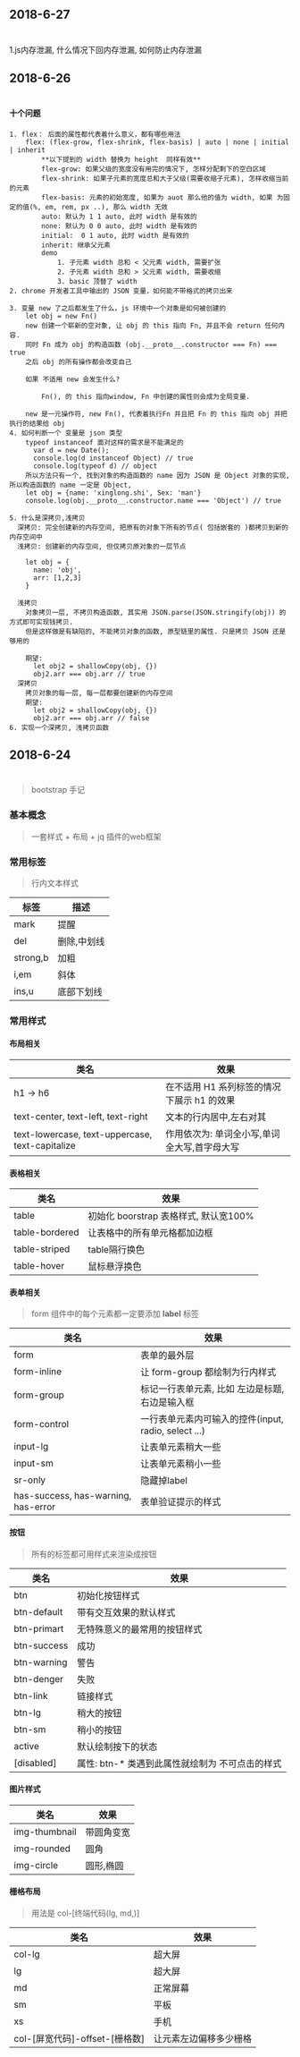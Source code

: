 ## 2018-6-27
#
  1.js内存泄漏, 什么情况下回内存泄漏, 如何防止内存泄漏

## 2018-6-26
#
#### 十个问题
    1. flex： 后面的属性都代表着什么意义，都有哪些用法
        flex: (flex-grow, flex-shrink, flex-basis) | auto | none | initial | inherit
            **以下提到的 width 替换为 height  同样有效**
            flex-grow: 如果父级的宽度没有用完的情况下, 怎样分配剩下的空白区域
            flex-shrink: 如果子元素的宽度总和大于父级(需要收缩子元素), 怎样收缩当前的元素
            flex-basis: 元素的初始宽度, 如果为 auot 那么他的值为 width, 如果 为固定的值(%, em, rem, px ..), 那么 width 无效
            auto: 默认为 1 1 auto, 此时 width 是有效的
            none: 默认为 0 0 auto, 此时 width 是有效的
            initial:  0 1 auto, 此时 width 是有效的
            inherit: 继承父元素
            demo
                1. 子元素 width 总和 < 父元素 width, 需要扩张
                2. 子元素 width 总和 > 父元素 width, 需要收缩
                3. basic 顶替了 width
    2. chrome 开发者工具中输出的 JSON 变量，如何能不带格式的拷贝出来

    3. 变量 new 了之后都发生了什么，js 环境中一个对象是如何被创建的
        let obj = new Fn()
        new 创建一个崭新的空对象, 让 obj 的 this 指向 Fn, 并且不会 return 任何内容.
        同时 Fn 成为 obj 的构造函数 (obj.__proto__.constructor === Fn) === true
        之后 obj 的所有操作都会改变自己

        如果 不适用 new 会发生什么?

            Fn(), 的 this 指向window, Fn 中创建的属性则会成为全局变量.

        new 是一元操作符, new Fn(), 代表着执行Fn 并且把 Fn 的 this 指向 obj 并把执行的结果给 obj
    4. 如何判断一个 变量是 json 类型
        typeof instanceof 面对这样的需求是不能满足的
          var d = new Date();
          console.log(d instanceof Object) // true
          console.log(typeof d) // object
        所以方法只有一个, 找到对象的构造函数的 name 因为 JSON 是 Object 对象的实现,所以构造函数的 name 一定是 Object,
        let obj = {name: 'xinglong.shi', Sex: 'man'}
        console.log(obj.__proto__.constructor.name === 'Object') // true

    5. 什么是深拷贝,浅拷贝
      深拷贝: 完全创建新的内存空间, 把原有的对象下所有的节点( 包括嵌套的 )都拷贝到新的内存空间中
      浅拷贝: 创建新的内存空间, 但仅拷贝原对象的一层节点

        let obj = {
          name: 'obj',
          arr: [1,2,3]
        }

      浅拷贝
        对象拷贝一层, 不拷贝构造函数, 其实用 JSON.parse(JSON.stringify(obj)) 的方式即可实现钱拷贝.
        但是这样做是有缺陷的, 不能拷贝对象的函数, 原型链里的属性. 只是拷贝 JSON 还是够用的

        期望:
          let obj2 = shallowCopy(obj, {})
          obj2.arr === obj.arr // true
      深拷贝
        拷贝对象的每一层, 每一层都要创建新的内存空间
        期望:
          let obj2 = shallowCopy(obj, {})
          obj2.arr === obj.arr // false
    6. 实现一个深拷贝, 浅拷贝函数




## 2018-6-24
#

> bootstrap 手记

### 基本概念
> 一套样式 + 布局 + jq 插件的web框架

### 常用标签

> 行内文本样式

标签| 描述
-|-
mark| 提醒
del| 删除,中划线
strong,b|加粗
i,em|斜体
ins,u| 底部下划线

### 常用样式
#### 布局相关
类名|效果
-|-
h1 -> h6| 在不适用 H1 系列标签的情况下展示 h1 的效果
text-center, text-left, text-right|文本的行内居中,左右对其
text-lowercase, text-uppercase, text-capitalize|作用依次为: 单词全小写,单词全大写,首字母大写
#### 表格相关
类名|效果
-|-
table|初始化 boorstrap 表格样式, 默认宽100%
table-bordered| 让表格中的所有单元格都加边框
table-striped|table隔行换色
table-hover|鼠标悬浮换色

#### 表单相关
> form 组件中的每个元素都一定要添加 **label** 标签

类名|效果
-|-
form|表单的最外层
form-inline|让 form-group 都绘制为行内样式
form-group|标记一行表单元素, 比如 左边是标题,右边是输入框
form-control|一行表单元素内可输入的控件(input, radio, select ...)
input-lg|让表单元素稍大一些
input-sm|让表单元素稍小一些
sr-only|隐藏掉label
has-success, has-warning, has-error| 表单验证提示的样式

#### 按钮
> 所有的标签都可用样式来渲染成按钮

类名|效果
-|-
btn|初始化按钮样式
btn-default|带有交互效果的默认样式
btn-primart|无特殊意义的最常用的按钮样式
btn-success|成功
btn-warning|警告
btn-denger|失败
btn-link|链接样式
btn-lg|稍大的按钮
btn-sm|稍小的按钮
active| 默认绘制按下的状态
[disabled]|属性: btn-* 类遇到此属性就绘制为 不可点击的样式

#### 图片样式

类名|效果
-|-
img-thumbnail| 带圆角变宽
img-rounded|圆角
img-circle|圆形,椭圆


#### 栅格布局
> 用法是 col-[终端代码(lg, md,)]

类名|效果
-|-
col-lg|超大屏
lg|超大屏
md|正常屏幕
sm|平板
xs|手机
col-[屏宽代码]-offset-[栅格数]|让元素左边偏移多少栅格

